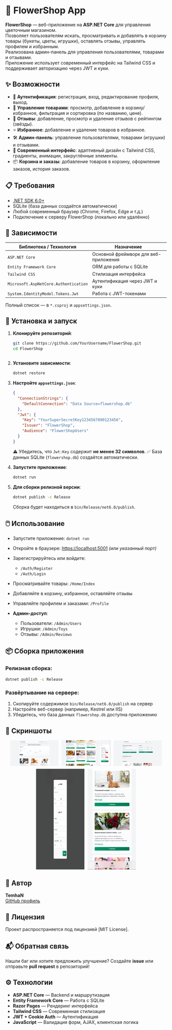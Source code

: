 # 🌸 FlowerShop App

**FlowerShop** — веб-приложение на **ASP.NET Core** для управления цветочным магазином.  
Позволяет пользователям искать, просматривать и добавлять в корзину товары (букеты, цветы, игрушки), оставлять отзывы, управлять профилем и избранным.  
Реализована админ-панель для управления пользователями, товарами и отзывами.  
Приложение использует современный интерфейс на Tailwind CSS и поддерживает авторизацию через JWT и куки.

## ✨ Возможности

- 🔐 **Аутентификация**: регистрация, вход, редактирование профиля, выход.
- 🛒 **Управление товарами**: просмотр, добавление в корзину/избранное, фильтрация и сортировка (по названию, цене).
- 📝 **Отзывы**: добавление, просмотр и удаление отзывов с рейтингом (звёзды).
- ⭐ **Избранное**: добавление и удаление товаров в избранное.
- 🛠️ **Админ-панель**: управление пользователями, товарами (игрушки) и отзывами.
- 🎨 **Современный интерфейс**: адаптивный дизайн с Tailwind CSS, градиенты, анимации, закруглённые элементы.
- 📦 **Корзина и заказы**: добавление товаров в корзину, оформление заказов, история заказов.

## 📋 Требования

- [.NET SDK 6.0+](https://dotnet.microsoft.com/en-us/download)
- SQLite (база данных создаётся автоматически)
- Любой современный браузер (Chrome, Firefox, Edge и т.д.)
- Подключение к серверу FlowerShop (локально или удалённо)

## 🧩 Зависимости

| Библиотека / Технология                 | Назначение                                  |
|----------------------------------------|---------------------------------------------|
| `ASP.NET Core`                         | Основной фреймворк для веб-приложения       |
| `Entity Framework Core`                | ORM для работы с SQLite                     |
| `Tailwind CSS`                         | Стилизация интерфейса                       |
| `Microsoft.AspNetCore.Authentication`  | Аутентификация через JWT и куки             |
| `System.IdentityModel.Tokens.Jwt`      | Работа с JWT-токенами                       |

Полный список — в `*.csproj` и `appsettings.json`.

## 🚀 Установка и запуск

1. **Клонируйте репозиторий**:
   ```bash
   git clone https://github.com/YourUsername/FlowerShop.git
   cd FlowerShop
```

```
2. **Установите зависимости**:

   ```bash
   dotnet restore
   ```

3. **Настройте `appsettings.json`**:

   ```json
   {
     "ConnectionStrings": {
       "DefaultConnection": "Data Source=flowershop.db"
     },
     "Jwt": {
       "Key": "YourSuperSecretKey1234567890123456",
       "Issuer": "FlowerShop",
       "Audience": "FlowerShopUsers"
     }
   }
   ```

   ⚠️ Убедитесь, что `Jwt:Key` содержит **не менее 32 символов**.
   ✅ База данных SQLite (`flowershop.db`) создаётся автоматически.

4. **Запустите приложение**:

   ```bash
   dotnet run
   ```

5. **Для сборки релизной версии**:

   ```bash
   dotnet publish -c Release
   ```

   Сборка будет находиться в `bin/Release/net6.0/publish`.

## 🖱️ Использование

* Запустите приложение: `dotnet run`
* Откройте в браузере: [https://localhost:5001](https://localhost:5001) *(или указанный порт)*
* Зарегистрируйтесь или войдите:

  * `/Auth/Register`
  * `/Auth/Login`
* Просматривайте товары: `/Home/Index`
* Добавляйте в корзину, избранное, оставляйте отзывы
* Управляйте профилем и заказами: `/Profile`
* **Админ-доступ**:

  * Пользователи: `/Admin/Users`
  * Игрушки: `/Admin/Toys`
  * Отзывы: `/Admin/Reviews`

## 📦 Сборка приложения

### Релизная сборка:

```bash
dotnet publish -c Release
```

### Развёртывание на сервере:

1. Скопируйте содержимое `bin/Release/net6.0/publish` на сервер
2. Настройте веб-сервер (например, Kestrel или IIS)
3. Убедитесь, что база данных `flowershop.db` доступна приложению

## 📸 Скриншоты

<div style="display: flex; flex-wrap: wrap; gap: 10px; justify-content: center;">
  <img src="https://github.com/TemhaN/FlowerShop/blob/master/FlowerShop/Screenshots/1.png?raw=true" alt="Service App" width="30%">
  <img src="https://github.com/TemhaN/FlowerShop/blob/master/FlowerShop/Screenshots/2.png?raw=true" alt="Service App" width="30%">
  <img src="https://github.com/TemhaN/FlowerShop/blob/master/FlowerShop/Screenshots/3.png?raw=true" alt="Service App" width="30%">
  <img src="https://github.com/TemhaN/FlowerShop/blob/master/FlowerShop/Screenshots/4.png?raw=true" alt="Service App" width="30%">
  <img src="https://github.com/TemhaN/FlowerShop/blob/master/FlowerShop/Screenshots/5.png?raw=true" alt="Service App" width="30%">      
</div>

## 🧠 Автор

**TemhaN**  
[GitHub профиль](https://github.com/TemhaN)

## 🧾 Лицензия

Проект распространяется под лицензией [MIT License].

## 📬 Обратная связь

Нашли баг или хотите предложить улучшение?
Создайте **issue** или отправьте **pull request** в репозиторий!

## ⚙️ Технологии

* **ASP.NET Core** — Backend и маршрутизация
* **Entity Framework Core** — Работа с SQLite
* **Razor Pages** — Рендеринг интерфейса
* **Tailwind CSS** — Современная стилизация
* **JWT + Cookie Auth** — Аутентификация
* **JavaScript** — Валидация форм, AJAX, клиентская логика
